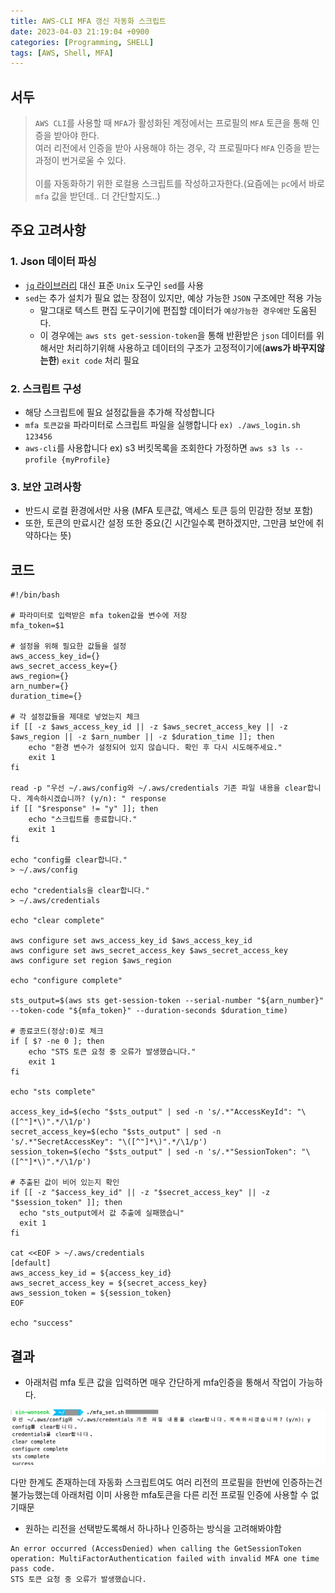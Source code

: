 ```yaml
---
title: AWS-CLI MFA 갱신 자동화 스크립트
date: 2023-04-03 21:19:04 +0900
categories: [Programming, SHELL]
tags: [AWS, Shell, MFA]
---
```

서두
---
> `AWS CLI`를 사용할 때 `MFA`가 활성화된 계정에서는 프로필의 `MFA` 토큰을 통해 인증을 받아야 한다. 
<br>여러 리전에서 인증을 받아 사용해야 하는 경우, 각 프로필마다 `MFA` 인증을 받는 과정이 번거로울 수 있다. 
<br><br>이를 자동화하기 위한 로컬용 스크립트를 작성하고자한다.(요즘에는 `pc`에서 바로 `mfa` 값을 받던데.. 더 간단할지도..)

주요 고려사항
---
### 1. Json 데이터 파싱

- [`jq` 라이브러리](https://github.com/jqlang/jq) 대신 표준 `Unix` 도구인 `sed`를 사용
- `sed`는 추가 설치가 필요 없는 장점이 있지만, 예상 가능한 `JSON` 구조에만 적용 가능
  - 말그대로 텍스트 편집 도구이기에 편집할 데이터가 `예상가능한 경우에만` 도움된다.
  - 이 경우에는 `aws sts get-session-token`을 통해 반환받은 `json` 데이터를 위해서만 처리하기위해 사용하고 데이터의 구조가 고정적이기에(**aws가 바꾸지않는한**) `exit code` 처리 필요

### 2. 스크립트 구성

- 해당 스크립트에 필요 설정값들을 추가해 작성합니다
- `mfa 토큰값을` 파라미터로 스크립트 파일을 실행합니다 `ex) ./aws_login.sh 123456`
- `aws-cli`를 사용합니다 ex) s3 버킷목록을 조회한다 가정하면 `aws s3 ls --profile {myProfile}`

### 3. 보안 고려사항

- 반드시 로컬 환경에서만 사용 (MFA 토큰값, 액세스 토큰 등의 민감한 정보 포함)
- 또한, 토큰의 만료시간 설정 또한 중요(긴 시간일수록 편하겠지만, 그만큼 보안에 취약하다는 뜻)

## 코드

```shell
#!/bin/bash

# 파라미터로 입력받은 mfa token값을 변수에 저장
mfa_token=$1

# 설정을 위해 필요한 값들을 설정
aws_access_key_id={}
aws_secret_access_key={}
aws_region={}
arn_number={}
duration_time={}

# 각 설정값들을 제대로 넣었는지 체크
if [[ -z $aws_access_key_id || -z $aws_secret_access_key || -z $aws_region || -z $arn_number || -z $duration_time ]]; then
    echo "환경 변수가 설정되어 있지 않습니다. 확인 후 다시 시도해주세요."
    exit 1
fi

read -p "우선 ~/.aws/config와 ~/.aws/credentials 기존 파일 내용을 clear합니다. 계속하시겠습니까? (y/n): " response
if [[ "$response" != "y" ]]; then
    echo "스크립트를 종료합니다."
    exit 1
fi

echo "config를 clear합니다."
> ~/.aws/config

echo "credentials을 clear합니다."
> ~/.aws/credentials

echo "clear complete"

aws configure set aws_access_key_id $aws_access_key_id
aws configure set aws_secret_access_key $aws_secret_access_key
aws configure set region $aws_region

echo "configure complete"

sts_output=$(aws sts get-session-token --serial-number "${arn_number}" --token-code "${mfa_token}" --duration-seconds $duration_time)

# 종료코드(정상:0)로 체크
if [ $? -ne 0 ]; then
    echo "STS 토큰 요청 중 오류가 발생했습니다."
    exit 1
fi

echo "sts complete"

access_key_id=$(echo "$sts_output" | sed -n 's/.*"AccessKeyId": "\([^"]*\)".*/\1/p')
secret_access_key=$(echo "$sts_output" | sed -n 's/.*"SecretAccessKey": "\([^"]*\)".*/\1/p')
session_token=$(echo "$sts_output" | sed -n 's/.*"SessionToken": "\([^"]*\)".*/\1/p')

# 추출된 값이 비어 있는지 확인
if [[ -z "$access_key_id" || -z "$secret_access_key" || -z "$session_token" ]]; then
  echo "sts_output에서 값 추출에 실패했습니"
  exit 1
fi

cat <<EOF > ~/.aws/credentials
[default]
aws_access_key_id = ${access_key_id}
aws_secret_access_key = ${secret_access_key}
aws_session_token = ${session_token}
EOF

echo "success"
```

## 결과

- 아래처럼 mfa 토큰 값을 입력하면 매우 간단하게  mfa인증을 통해서 작업이 가능하다.

![result - image](/assets/img/post/aws-cli-mfa/mfa_shell_success.webp)

다만 한계도 존재하는데 자동화 스크립트여도 여러 리전의 프로필을 한번에 인증하는건 불가능했는데 아래처럼 이미 사용한 mfa토큰을 다른 리전 프로필 인증에 사용할 수 없기때문
  - 원하는 리전을 선택받도록해서 하나하나 인증하는 방식을 고려해봐야함

```text
An error occurred (AccessDenied) when calling the GetSessionToken operation: MultiFactorAuthentication failed with invalid MFA one time pass code. 
STS 토큰 요청 중 오류가 발생했습니다.
```

